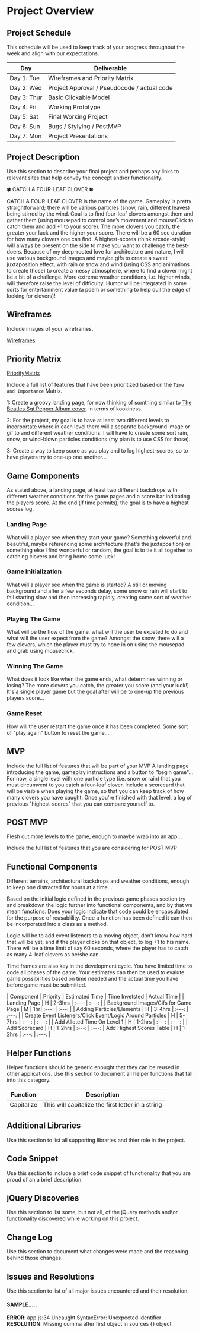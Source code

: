 # Project Overview

## Project Schedule

This schedule will be used to keep track of your progress throughout the week and align with our expectations.  

|  Day | Deliverable | 
|---|---| 
|Day 1: Tue| Wireframes and Priority Matrix|
|Day 2: Wed| Project Approval /  Pseudocode / actual code|
|Day 3: Thur| Basic Clickable Model |
|Day 4: Fri| Working Prototype |
|Day 5: Sat| Final Working Project |
|Day 6: Sun| Bugs / Stylying / PostMVP |
|Day 7: Mon| Project Presentations |


## Project Description

Use this section to describe your final project and perhaps any links to relevant sites that help convey the concept and\or functionality.

🍀 CATCH A FOUR-LEAF CLOVER 🍀

CATCH A FOUR-LEAF CLOVER is the name of the game. Gameplay is pretty straightforward; there will be various particles (snow, rain, different leaves) being stirred by the wind. Goal is to find four-leaf clovers amongst them and gather them (using mousepad to control one’s movement and mouseClick to catch them and add +1 to your score). The more clovers you catch, the greater your luck and the higher your score. There will be a 60 sec duration for how many clovers one can find. A highest-scores (think arcade-style) will always be present on the side to make you want to challenge the best-doers. Because of my deep-rooted love for architecture and nature, I will use various background images and maybe gifs to create a sweet juxtaposition effect, with rain or snow and wind (using CSS and animations to create those) to create a messy atmosphere, where to find a clover might be a bit of a challenge. More extreme weather conditions, i.e. higher winds, will therefore raise the level of difficulty. Humor will be integrated in some sorts for entertainment value (a poem or something to help dull the edge of looking for clovers)!


## Wireframes

Include images of your wireframes.

[Wireframes](images/4-leaf-clover-wireframe.jpg?raw=true "Wireframes")

## Priority Matrix     
[PriorityMatrix](images/4-leaf-clover-priority-matrix?raw=true "PriorityMatrix")               

Include a full list of features that have been prioritized based on the `Time and Importance` Matrix.

1: Create a groovy landing page, for now thinking of somthing similar to <a href="https://www.google.com/search?q=beatles+sgt+pepper+album&source=lnms&tbm=isch&sa=X&ved=0ahUKEwjH9IqB8Y7aAhUDneAKHZD4CdwQ_AUIDCgD&biw=1210&bih=738#imgrc=Dv64ktmopujILM">The Beatles Sgt Pepper Album cover</a>, in terms of kookiness.

2: For the project, my goal is to have at least two different levels to incorportate where in each level there will a separate background image or gif to and different weather conditions. I will have to create some sort rain, snow, or wind-blown particles conditions (my plan is to use CSS for those).

3: Create a way to keep score as you play and to log highest-scores, so to have players try to one-up one another...

## Game Components

As stated above, a landing page, at least two different backdrops with different weather conditions for the game pages and a score bar indicating the players score. At the end (if time permits), the goal is to have a highest scores log. 

### Landing Page
What will a player see when they start your game?
Something cloverful and beautiful, maybe referencing some architecture (that's the juxtaposition) or something else I find wonderful or random, the goal is to tie it all together to catching clovers and bring home some luck!

### Game Initialization
What will a player see when the game is started?
A still or moving background and after a few seconds delay, some snow or rain will start to fall starting slow and then increasing rapidly, creating some sort of weather condition...

### Playing The Game
What will be the flow of the game, what will the user be expeted to do and what will the user expect from the game?
Amongst the snow, there will a few clovers, which the player must try to hone in on using the mousepad and grab using mouseclick.

### Winning The Game
What does it look like when the game ends, what determines winning or losing?
The more clovers you catch, the greater you score (and your luck!). It's a single player game but the goal after will be to one-up the previous players score...

### Game Reset
How will the user restart the game once it has been completed.
Some sort of "play again" button to reset the game...

## MVP 

Include the full list of features that will be part of your MVP 
A landing page introducing the game, gameplay instructions and a button to "begin game"...
For now, a single level with one particle type (i.e. snow or rain) that you must circumvent to you catch a four-leaf clover.
Include a scorecard that will be visible when playing the game, so that you can keep track of how many clovers you have caught.
Once you're finished with that level, a log of previous "highest-scores" that you can compare yourself to.

## POST MVP
Flesh out more levels to the game, enough to maybe wrap into an app...

Include the full list of features that you are considering for POST MVP
## Functional Components
Different terrains, architectural backdrops and weather conditions, enough to keep one distracted for hours at a time...

Based on the initial logic defined in the previous game phases section try and breakdown the logic further into functional components, and by that we mean functions.  Does your logic indicate that code could be encapsulated for the purpose of reusablility.  Once a function has been defined it can then be incorporated into a class as a method.

Logic will be to add event listeners to a moving object, don't know how hard that will be yet, and if the player clicks on that object, to log +1 to his name. There will be a time limit of say 60 seconds, where the player has to catch as many 4-leaf clovers as he/she can.

Time frames are also key in the development cycle.  You have limited time to code all phases of the game.  Your estimates can then be used to evalute game possibilities based on time needed and the actual time you have before game must be submitted. 

| Component | Priority | Estimated Time | Time Invetsted | Actual Time |
| Landing Page | H |  2-3hrs | :---: | :---: |
| Background Images/Gifs for Game Page | M | 1hr| :---: | :---: |
| Adding Particles/Elements | H |  3-4hrs | :---: | :---: |
| Create Event Listeners/Click Event/Logic Around Particles | H |  5-7hrs | :---: | :---: |
| Add Alloted Time On Level 1 | H |  1-2hrs | :---: | :---: |
| Add Scorecard | H | 1-2hrs | :---: | :---:
| Add Highest Scores Table | H |  1-2hrs | :---: | :---: |



## Helper Functions
Helper functions should be generic enought that they can be reused in other applications. Use this section to document all helper functions that fall into this category.

| Function | Description | 
| --- | :---: |  
| Capitalize | This will capitalize the first letter in a string | 

## Additional Libraries
 Use this section to list all supporting libraries and thier role in the project. 

## Code Snippet

Use this section to include a brief code snippet of functionality that you are proud of an a brief description.  

## jQuery Discoveries
 Use this section to list some, but not all, of the jQuery methods and\or functionality discovered while working on this project.

## Change Log
 Use this section to document what changes were made and the reasoning behind those changes.  

## Issues and Resolutions
 Use this section to list of all major issues encountered and their resolution.

#### SAMPLE.....
**ERROR**: app.js:34 Uncaught SyntaxError: Unexpected identifier                                
**RESOLUTION**: Missing comma after first object in sources {} object
